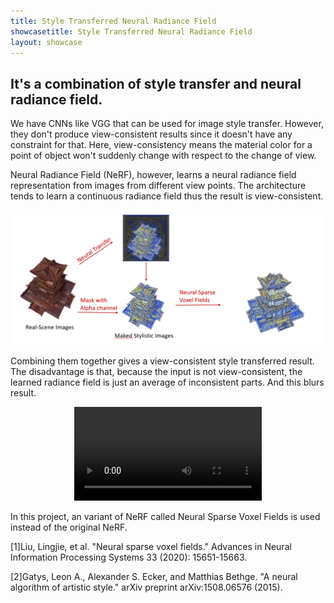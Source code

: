 ```yaml
---
title: Style Transferred Neural Radiance Field
showcasetitle: Style Transferred Neural Radiance Field
layout: showcase
---
```


## It's a combination of style transfer and neural radiance field.

We have CNNs like VGG that can be used for image style transfer. However, they don't produce view-consistent results since it doesn't have any constraint for that. Here, view-consistency means the material color for a point of object won't suddenly change with respect to the change of view.

Neural Radiance Field (NeRF), however, learns a neural radiance field representation from images from different view points. The architecture tends to learn a continuous radiance field thus the result is view-consistent.

![Process of style transfer NeRF](/assets/images/styleNeRFArchi.PNG)

Combining them together gives a view-consistent style transferred result. The disadvantage is that, because the input is not view-consistent, the learned radiance field is just an average of inconsistent parts. And this blurs result.

<center><video class="embed-responsive" src="/assets/videos/styleNERF.mp4" controls></video></center>

In this project, an variant of NeRF called Neural Sparse Voxel Fields is used instead of the original NeRF.

[1]Liu, Lingjie, et al. "Neural sparse voxel fields." Advances in Neural Information Processing Systems 33 (2020): 15651-15663.

[2]Gatys, Leon A., Alexander S. Ecker, and Matthias Bethge. "A neural algorithm of artistic style." arXiv preprint arXiv:1508.06576 (2015).